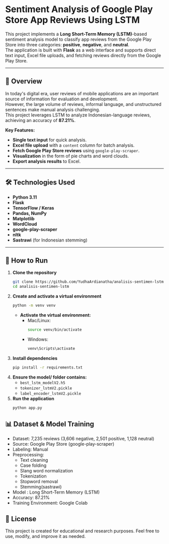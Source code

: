 # Sentiment Analysis of Google Play Store App Reviews Using LSTM

This project implements a **Long Short-Term Memory (LSTM)**-based sentiment analysis model to classify app reviews from the Google Play Store into three categories: **positive**, **negative**, and **neutral**.  
The application is built with **Flask** as a web interface and supports direct text input, Excel file uploads, and fetching reviews directly from the Google Play Store.

---

## 📌 Overview

In today's digital era, user reviews of mobile applications are an important source of information for evaluation and development.  
However, the large volume of reviews, informal language, and unstructured sentences make manual analysis challenging.  
This project leverages LSTM to analyze Indonesian-language reviews, achieving an accuracy of **87.21%**.

**Key Features:**

- **Single text input** for quick analysis.
- **Excel file upload** with a `content` column for batch analysis.
- **Fetch Google Play Store reviews** using `google-play-scraper`.
- **Visualization** in the form of pie charts and word clouds.
- **Export analysis results** to Excel.

---

## 🛠 Technologies Used

- **Python 3.11**
- **Flask**
- **TensorFlow / Keras**
- **Pandas, NumPy**
- **Matplotlib**
- **WordCloud**
- **google-play-scraper**
- **nltk**
- **Sastrawi** (for Indonesian stemming)

---

## 🚀 How to Run

1. **Clone the repository**
   ```bash
   git clone https://github.com/YudhaArdianatha/analisis-sentimen-lstm.git
   cd analisis-sentimen-lstm
   ```
2. **Create and activate a virtual environment**
   ```bash
   python -m venv venv
   ```
   - **Activate the virtual environment:**
     - Mac/Linux:
       ```bash
       source venv/bin/activate
       ```
     - Windows:
       ```bash
       venv\Scripts\activate
       ```
3. **Install dependencies**
   ```bash
   pip install -r requirements.txt
   ```
4. **Ensure the model/ folder contains:**
   - `best_lstm_modelV2.h5`
   - `tokenizer_lstmV2.pickle`
   - `label_encoder_lstmV2.pickle`
5. **Run the application**
   ```bash
   python app.py
   ```

## 📊 Dataset & Model Training

- Dataset: 7,235 reviews (3,606 negative, 2,501 positive, 1,128 neutral)
- Source: Google Play Store (google-play-scraper)
- Labeling: Manual
- Preprocessing:
  - Text cleaning
  - Case folding
  - Slang word normalization
  - Tokenization
  - Stopword removal
  - Stemming(sastrawi)
- Model : Long Short-Term Memory (LSTM)
- Accuracy: 87.21%
- Training Environment: Google Colab

## 📄 License

This project is created for educational and research purposes.
Feel free to use, modify, and improve it as needed.
